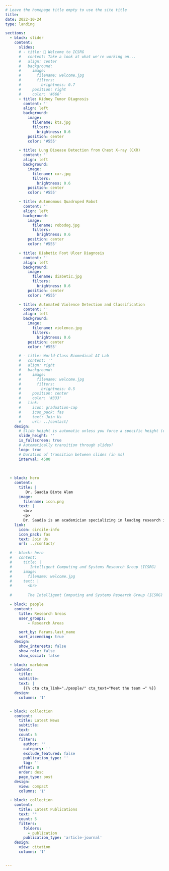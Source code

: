 ```yaml
---
# Leave the homepage title empty to use the site title
title:
date: 2022-10-24
type: landing

sections:
  - block: slider
    content:
      slides:
      # - title: 👋 Welcome to ICSRG
      #   content: Take a look at what we're working on...
      #   align: center
      #   background:
      #     image:
      #       filename: welcome.jpg
      #       filters:
      #         brightness: 0.7
      #     position: right
      #     color: '#666'
      - title: Kidney Tumor Diagnosis
        content: ''
        align: left
        background:
          image:
            filename: kts.jpg
            filters:
              brightness: 0.6
          position: center
          color: '#555'

      - title: Lung Disease Detection from Chest X-ray (CXR)
        content: ''
        align: left
        background:
          image:
            filename: cxr.jpg
            filters:
              brightness: 0.6
          position: center
          color: '#555'

      - title: Autonomous Quadruped Robot
        content: ''
        align: left
        background:
          image:
            filename: robodog.jpg
            filters:
              brightness: 0.6
          position: center
          color: '#555'

      - title: Diabetic Foot Ulcer Diagnosis
        content: ''
        align: left
        background:
          image:
            filename: diabetic.jpg
            filters:
              brightness: 0.6
          position: center
          color: '#555'

      - title: Automated Violence Detection and Classification
        content: ''
        align: left
        background:
          image:
            filename: violence.jpg
            filters:
              brightness: 0.6
          position: center
          color: '#555'

      # - title: World-Class Biomedical AI Lab
      #   content: ''
      #   align: right
      #   background:
      #     image:
      #       filename: welcome.jpg
      #       filters:
      #         brightness: 0.5
      #     position: center
      #     color: '#333'
      #   link:
      #     icon: graduation-cap
      #     icon_pack: fas
      #     text: Join Us
      #     url: ../contact/
    design:
      # Slide height is automatic unless you force a specific height (e.g. '400px')
      slide_height: ''
      is_fullscreen: true
      # Automatically transition through slides?
      loop: true
      # Duration of transition between slides (in ms)
      interval: 4500
  
  
  
  - block: hero
    content:
      title: |
         Dr. Saadia Binte Alam 
      image:
        filename: icon.png
      text: |
        <br>
        <p>
        Dr. Saadia is an academician specializing in leading research in medical image and signal processing, AI-driven disease detection, video data analysis, and robotics, her work bridges medicine, computer science, and engineering to advance healthcare, security, and human-robot interaction.
    link:
      icon: circile-info
      icon_pack: fas
      text: Join Us
      url: ../contact/

  # - block: hero
  #   content:
  #     title: |
  #        Intelligent Computing and Systems Research Group (ICSRG) 
  #     image:
  #       filename: welcome.jpg
  #     text: |
  #       <br>
        
  #       The Intelligent Computing and Systems Research Group (ICSRG) has been a center of excellence for Artificial Intelligence research, teaching, and practice.

  - block: people
    content:
      title: Research Areas
      user_groups:
          - Research Areas

      sort_by: Params.last_name
      sort_ascending: true
    design:
      show_interests: false
      show_role: false
      show_social: false

  - block: markdown
    content:
      title:
      subtitle:
      text: |
        {{% cta cta_link="./people/" cta_text="Meet the team →" %}}
    design:
      columns: '1'


  - block: collection
    content:
      title: Latest News
      subtitle:
      text:
      count: 5
      filters:
        author: ''
        category: ''
        exclude_featured: false
        publication_type: ''
        tag: ''
      offset: 0
      order: desc
      page_type: post
    design:
      view: compact
      columns: '1'

  - block: collection
    content:
      title: Latest Publications
      text: ""
      count: 5
      filters:
        folders:
          - publication
        publication_type: 'article-journal'
    design:
      view: citation
      columns: '1'


---
```

